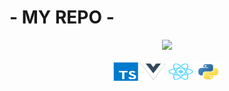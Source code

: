 # - MY REPO -

<div align="center">

  
  
  
  
  <img  height="230em" src="https://github-readme-stats.vercel.app/api/top-langs/?username=ismael-rodrigo&count_private=true&layout=compact&langs_count=7&theme=dracula"/>
  <br/>
  <br/>
  <img align="center" alt="ISMAEL-Js" height="30" width="40" src="https://raw.githubusercontent.com/devicons/devicon/master/icons/typescript/typescript-plain.svg">
  <img align="center" alt="ISMAEL-Js" height="30" width="40" src="https://raw.githubusercontent.com/devicons/devicon/master/icons/vuejs/vuejs-plain.svg">
  <img align="center" alt="ISMAEL-React" height="30" width="40" src="https://raw.githubusercontent.com/devicons/devicon/master/icons/react/react-original.svg">
  <img align="center" alt="ISMAEL-Python" height="30" width="40" src="https://raw.githubusercontent.com/devicons/devicon/master/icons/python/python-original.svg">

</div>

